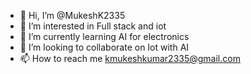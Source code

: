 - 👋 Hi, I’m @MukeshK2335
- 👀 I’m interested in Full stack and iot 
- 🌱 I’m currently learning AI for electronics
- 💞️ I’m looking to collaborate on Iot with AI
- 📫 How to reach me kmukeshkumar2335@gmail.com

<!---
MukeshK2335/MukeshK2335 is a ✨ special ✨ repository because its `README.md` (this file) appears on your GitHub profile.
You can click the Preview link to take a look at your changes.
--->
